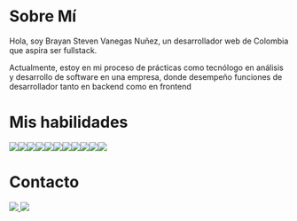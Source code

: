 <h1>Sobre Mí</h1>
<p>Hola, soy Brayan Steven Vanegas Nuñez, un desarrollador web de Colombia que aspira ser fullstack.</p>
<p>Actualmente, estoy en mi proceso de prácticas como tecnólogo en análisis y desarrollo de software en una empresa, donde desempeño funciones de desarrollador tanto en backend como en frontend</p>
<h1>Mis habilidades</h1>
<div style="display:flex" >
  <img src="https://img.shields.io/badge/Nest%20Js-EA2864?logoColor=white&style=for-the-badge">
  <img src="https://img.shields.io/badge/Spring%20Boot-93EC00?logoColor=white&style=for-the-badge">  
  <img src="https://img.shields.io/badge/Gin-8ECBE7?logoColor=white&style=for-the-badge">
  <img src="https://img.shields.io/badge/ANGULAR-BD002E?logoColor=white&style=for-the-badge">
  <img src="https://img.shields.io/badge/Vue%203-42B883?logoColor=white&style=for-the-badge">
  <img src="https://img.shields.io/badge/TypeScript-D73A6A?logoColor=white&style=for-the-badge">
  <img src="https://img.shields.io/badge/JAVA-87BD2E?logoColor=white&style=for-the-badge">
  <img src="https://img.shields.io/badge/Golang-79D4FD?logoColor=white&style=for-the-badge">
  <img src="https://img.shields.io/badge/HTML-A61639?logoColor=white&style=for-the-badge">
  <img src="https://img.shields.io/badge/CSS-912A43?logoColor=white&style=for-the-badge">
  <img src="https://img.shields.io/badge/SQL-2577c7?logoColor=white&style=for-the-badge">
</div>

<h1>Contacto</h1>

<a href="mailto:vanegitas.net@gmail.com">
  <img src="https://img.shields.io/badge/Gmail-da0000?logoColor=white&style=for-the-badge">
</a>
<a href="https://www.linkedin.com/in/brayan-steven-vanegas-nu%C3%B1ez-9358a3255/">
  <img src="https://img.shields.io/badge/LinkedIn-006ada?logoColor=white&style=for-the-badge">
</a>



<!--
**Branstivenson/Branstivenson** is a ✨ _special_ ✨ repository because its `README.md` (this file) appears on your GitHub profile.

Here are some ideas to get you started:

- 🔭 I’m currently working on ...
- 🌱 I’m currently learning ...
- 👯 I’m looking to collaborate on ...
- 🤔 I’m looking for help with ...
- 💬 Ask me about ...
- 📫 How to reach me: ...
- 😄 Pronouns: ...
- ⚡ Fun fact: ...
-->

